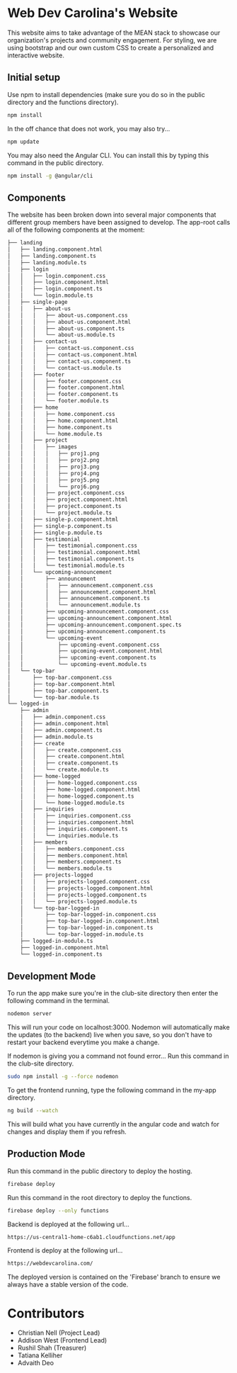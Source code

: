 # Web Dev Carolina's Website

This website aims to take advantage of the MEAN stack to showcase our organization's projects and community engagement. For styling, we are using bootstrap and our own custom CSS to create a personalized and interactive website.

## Initial setup
Use npm to install dependencies (make sure you do so in the public directory and the functions directory). 
```bash
npm install
```
In the off chance that does not work, you may also try...
```bash
npm update
```
You may also need the Angular CLI. You can install this by typing this command in the public directory.
```bash
npm install -g @angular/cli
```
## Components
The website has been broken down into several major components that different group members have been assigned to develop. The app-root calls all of the following components at the moment:  
```bash
├── landing
│   ├── landing.component.html
│   ├── landing.component.ts
│   ├── landing.module.ts
│   ├── login
│   │   ├── login.component.css
│   │   ├── login.component.html
│   │   ├── login.component.ts
│   │   └── login.module.ts
│   ├── single-page
│   │   ├── about-us
│   │   │   ├── about-us.component.css
│   │   │   ├── about-us.component.html
│   │   │   ├── about-us.component.ts
│   │   │   └── about-us.module.ts
│   │   ├── contact-us
│   │   │   ├── contact-us.component.css
│   │   │   ├── contact-us.component.html
│   │   │   ├── contact-us.component.ts
│   │   │   └── contact-us.module.ts
│   │   ├── footer
│   │   │   ├── footer.component.css
│   │   │   ├── footer.component.html
│   │   │   ├── footer.component.ts
│   │   │   └── footer.module.ts
│   │   ├── home
│   │   │   ├── home.component.css
│   │   │   ├── home.component.html
│   │   │   ├── home.component.ts
│   │   │   └── home.module.ts
│   │   ├── project
│   │   │   ├── images
│   │   │   │   ├── proj1.png
│   │   │   │   ├── proj2.png
│   │   │   │   ├── proj3.png
│   │   │   │   ├── proj4.png
│   │   │   │   ├── proj5.png
│   │   │   │   └── proj6.png
│   │   │   ├── project.component.css
│   │   │   ├── project.component.html
│   │   │   ├── project.component.ts
│   │   │   └── project.module.ts
│   │   ├── single-p.component.html
│   │   ├── single-p.component.ts
│   │   ├── single-p.module.ts
│   │   ├── testimonial
│   │   │   ├── testimonial.component.css
│   │   │   ├── testimonial.component.html
│   │   │   ├── testimonial.component.ts
│   │   │   └── testimonial.module.ts
│   │   └── upcoming-announcement
│   │       ├── announcement
│   │       │   ├── announcement.component.css
│   │       │   ├── announcement.component.html
│   │       │   ├── announcement.component.ts
│   │       │   └── announcement.module.ts
│   │       ├── upcoming-announcement.component.css
│   │       ├── upcoming-announcement.component.html
│   │       ├── upcoming-announcement.component.spec.ts
│   │       ├── upcoming-announcement.component.ts
│   │       └── upcoming-event
│   │           ├── upcoming-event.component.css
│   │           ├── upcoming-event.component.html
│   │           ├── upcoming-event.component.ts
│   │           └── upcoming-event.module.ts
│   └── top-bar
│       ├── top-bar.component.css
│       ├── top-bar.component.html
│       ├── top-bar.component.ts
│       └── top-bar.module.ts
└── logged-in
    ├── admin
    │   ├── admin.component.css
    │   ├── admin.component.html
    │   ├── admin.component.ts
    │   ├── admin.module.ts
    │   ├── create
    │   │   ├── create.component.css
    │   │   ├── create.component.html
    │   │   ├── create.component.ts
    │   │   └── create.module.ts
    │   ├── home-logged
    │   │   ├── home-logged.component.css
    │   │   ├── home-logged.component.html
    │   │   ├── home-logged.component.ts
    │   │   └── home-logged.module.ts
    │   ├── inquiries
    │   │   ├── inquiries.component.css
    │   │   ├── inquiries.component.html
    │   │   ├── inquiries.component.ts
    │   │   └── inquiries.module.ts
    │   ├── members
    │   │   ├── members.component.css
    │   │   ├── members.component.html
    │   │   ├── members.component.ts
    │   │   └── members.module.ts
    │   ├── projects-logged
    │   │   ├── projects-logged.component.css
    │   │   ├── projects-logged.component.html
    │   │   ├── projects-logged.component.ts
    │   │   └── projects-logged.module.ts
    │   └── top-bar-logged-in
    │       ├── top-bar-logged-in.component.css
    │       ├── top-bar-logged-in.component.html
    │       ├── top-bar-logged-in.component.ts
    │       └── top-bar-logged-in.module.ts
    ├── logged-in-module.ts
    ├── logged-in.component.html
    └── logged-in.component.ts
```
## Development Mode
To run the app make sure you're in the club-site directory then enter the following command in the terminal.
```bash
nodemon server
```
This will run your code on localhost:3000.
Nodemon will automatically make the updates (to the backend) live when you save, so you don't have to restart your backend everytime you make a change.

If nodemon is giving you a command not found error... Run this command in the club-site directory.
```bash
sudo npm install -g --force nodemon
```

To get the frontend running, type the following command in the my-app directory.
```bash
ng build --watch
```
This will build what you have currently in the angular code and watch for changes and display them if you refresh.  

## Production Mode
Run this command in the public directory to deploy the hosting.
```bash
firebase deploy
```
Run this command in the root directory to deploy the functions.
```bash
firebase deploy --only functions
```
Backend is deployed at the following url...
```bash
https://us-central1-home-c6ab1.cloudfunctions.net/app
```
Frontend is deploy at the following url...
```bash
https://webdevcarolina.com/
```

The deployed version is contained on the 'Firebase' branch to ensure we always have a stable version of the code.
# Contributors

- Christian Nell (Project Lead)
- Addison West (Frontend Lead)  
- Rushil Shah (Treasurer)
- Tatiana Kelliher 
- Advaith Deo
